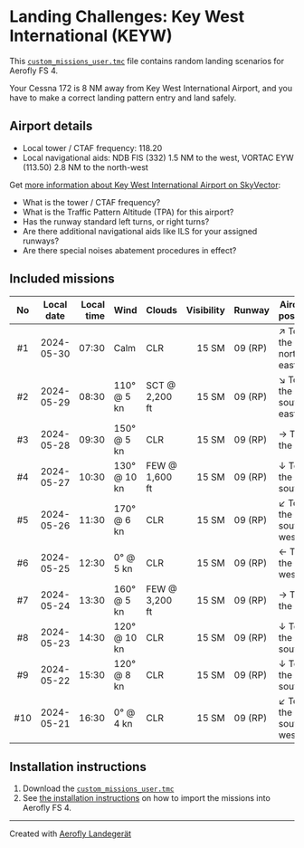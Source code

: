 # Landing Challenges: Key West International (KEYW)

This [`custom_missions_user.tmc`](./custom_missions_user.tmc) file contains random landing scenarios for Aerofly FS 4.

Your Cessna 172 is 8 NM away from Key West International Airport, and you have to make a correct landing pattern entry and land safely.

## Airport details

- Local tower / CTAF frequency: 118.20
- Local navigational aids: NDB FIS (332) 1.5 NM to the west, VORTAC EYW (113.50) 2.8 NM to the north-west

Get [more information about Key West International Airport on SkyVector](https://skyvector.com/airport/KEYW):

- What is the tower / CTAF frequency?
- What is the Traffic Pattern Altitude (TPA) for this airport?
- Has the runway standard left turns, or right turns?
- Are there additional navigational aids like ILS for your assigned runways?
- Are there special noises abatement procedures in effect?

## Included missions

| No  | Local date | Local time | Wind         | Clouds         | Visibility | Runway  | Aircraft position    |
| :-: | ---------- | ---------: | ------------ | -------------- | ---------: | ------- | -------------------- |
| #1  | 2024-05-30 |      07:30 | Calm         | CLR            |      15 SM | 09 (RP) | ↗ To the north-east |
| #2  | 2024-05-29 |      08:30 | 110° @ 5 kn  | SCT @ 2,200 ft |      15 SM | 09 (RP) | ↘ To the south-east |
| #3  | 2024-05-28 |      09:30 | 150° @ 5 kn  | CLR            |      15 SM | 09 (RP) | → To the east        |
| #4  | 2024-05-27 |      10:30 | 130° @ 10 kn | FEW @ 1,600 ft |      15 SM | 09 (RP) | ↓ To the south       |
| #5  | 2024-05-26 |      11:30 | 170° @ 6 kn  | CLR            |      15 SM | 09 (RP) | ↙ To the south-west |
| #6  | 2024-05-25 |      12:30 | 0° @ 5 kn    | CLR            |      15 SM | 09 (RP) | ← To the west        |
| #7  | 2024-05-24 |      13:30 | 160° @ 5 kn  | FEW @ 3,200 ft |      15 SM | 09 (RP) | → To the east        |
| #8  | 2024-05-23 |      14:30 | 120° @ 10 kn | CLR            |      15 SM | 09 (RP) | ↓ To the south       |
| #9  | 2024-05-22 |      15:30 | 120° @ 8 kn  | CLR            |      15 SM | 09 (RP) | ↓ To the south       |
| #10 | 2024-05-21 |      16:30 | 0° @ 4 kn    | CLR            |      15 SM | 09 (RP) | ↙ To the south-west |

## Installation instructions

1. Download the [`custom_missions_user.tmc`](./custom_missions_user.tmc)
2. See [the installation instructions](https://fboes.github.io/aerofly-missions/docs/generic-installation.html) on how to import the missions into Aerofly FS 4.

---

Created with [Aerofly Landegerät](https://github.com/fboes/aerofly-patterns)
